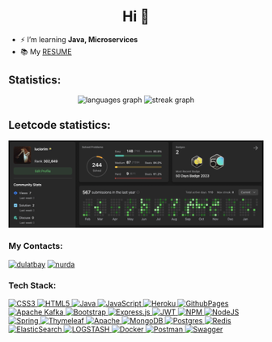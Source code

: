 
<h1 align="center">Hi 👋</h1>
<!-- <h3 align="center">A backend developer</h3> -->


- ⚡ I’m learning **Java, Microservices**
- 📚 My [RESUME](https://drive.google.com/file/d/1HFttuHivzF59oJMangYZYZKnSrq5e7ig/view?usp=drive_link)



<h2>Statistics:</h2>
<div align="center">
  <img src="https://github-readme-stats.vercel.app/api/top-langs?username=luciorim&locale=en&hide_title=false&layout=compact&card_width=320&langs_count=6&theme=dark&hide_border=false&order=2" height="180" alt="languages graph"  />
  <img src="https://streak-stats.demolab.com?user=luciorim&locale=en&mode=daily&theme=dark&hide_border=false&border_radius=5&order=3" height="180" alt="streak graph"  />
</div>
</a>

<h2>Leetcode statistics:</h2>
<a href="#">
  <p align="center"><img src="img/leetcode.png" alt="nurda" /></p>
</a>




<h3 align="left">My Contacts:</h3>
<p align="left">
  <a href="https://www.linkedin.com/in/nurdaulet-zhangeldin-559263278/" target="blank"><img align="center" src="https://cdn.simpleicons.org/linkedin" alt="dulatbay" height="30" width="40" /></a>
  <a href="https://t.me/yonyonsen" target="blank"><img align="center" src="https://cdn.simpleicons.org/telegram" alt="nurda" height="30" width="40" /></a>
</p>

<h3 align="left">Tech Stack:</h3>
<a href="#">


![CSS3](https://img.shields.io/badge/css3-%231572B6.svg?style=flat&logo=css3&logoColor=white) ![HTML5](https://img.shields.io/badge/html5-%23E34F26.svg?style=flat&logo=html5&logoColor=white) ![Java](https://img.shields.io/badge/java-%23ED8B00.svg?style=flat&logo=openjdk&logoColor=white) ![JavaScript](https://img.shields.io/badge/javascript-%23323330.svg?style=flat&logo=javascript&logoColor=%23F7DF1E) ![Heroku](https://img.shields.io/badge/heroku-%23430098.svg?style=flat&logo=heroku&logoColor=white) ![GithubPages](https://img.shields.io/badge/github%20pages-121013?style=flat&logo=github&logoColor=white) ![Apache Kafka](https://img.shields.io/badge/Apache%20Kafka-000?style=flat&logo=apachekafka) ![Bootstrap](https://img.shields.io/badge/bootstrap-%238511FA.svg?style=flat&logo=bootstrap&logoColor=white) ![Express.js](https://img.shields.io/badge/express.js-%23404d59.svg?style=flat&logo=express&logoColor=%2361DAFB) ![JWT](https://img.shields.io/badge/JWT-black?style=flat&logo=JSON%20web%20tokens) ![NPM](https://img.shields.io/badge/NPM-%23CB3837.svg?style=flat&logo=npm&logoColor=white) ![NodeJS](https://img.shields.io/badge/node.js-6DA55F?style=flat&logo=node.js&logoColor=white) ![Spring](https://img.shields.io/badge/spring-%236DB33F.svg?style=flat&logo=spring&logoColor=white) ![Thymeleaf](https://img.shields.io/badge/Thymeleaf-%23005C0F.svg?style=flat&logo=Thymeleaf&logoColor=white) ![Apache](https://img.shields.io/badge/apache-%23D42029.svg?style=flat&logo=apache&logoColor=white) ![MongoDB](https://img.shields.io/badge/MongoDB-%234ea94b.svg?style=flat&logo=mongodb&logoColor=white) ![Postgres](https://img.shields.io/badge/postgres-%23316192.svg?style=flat&logo=postgresql&logoColor=white) ![Redis](https://img.shields.io/badge/redis-%23DD0031.svg?style=flat&logo=redis&logoColor=white) ![ElasticSearch](https://img.shields.io/badge/-ElasticSearch-005571?style=flat&logo=elasticsearch) ![LOGSTASH](https://img.shields.io/badge/logstash-005571.svg?style=flat&logo=logstash) ![Docker](https://img.shields.io/badge/docker-%230db7ed.svg?style=flat&logo=docker&logoColor=white) ![Postman](https://img.shields.io/badge/Postman-FF6C37?style=flat&logo=postman&logoColor=white) ![Swagger](https://img.shields.io/badge/-Swagger-%23Clojure?style=flat&logo=swagger&logoColor=white)
